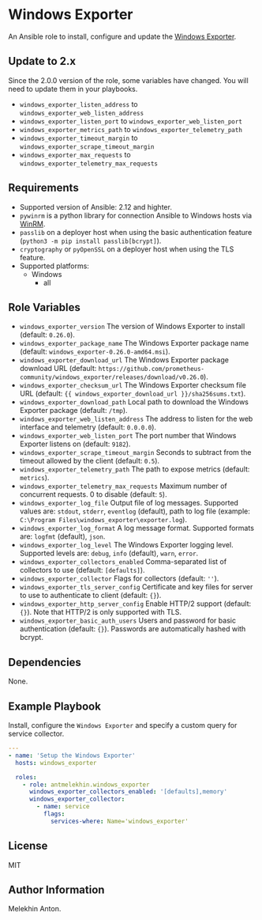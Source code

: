 Windows Exporter
================

An Ansible role to install, configure and update the [Windows Exporter](https://github.com/prometheus-community/windows_exporter).

Update to 2.x
-------------

Since the 2.0.0 version of the role, some variables have changed. You will need to update them in your playbooks.

- `windows_exporter_listen_address` to `windows_exporter_web_listen_address`
- `windows_exporter_listen_port` to `windows_exporter_web_listen_port`
- `windows_exporter_metrics_path` to `windows_exporter_telemetry_path`
- `windows_exporter_timeout_margin` to `windows_exporter_scrape_timeout_margin`
- `windows_exporter_max_requests` to `windows_exporter_telemetry_max_requests`

Requirements
------------

- Supported version of Ansible: 2.12 and highter.
- `pywinrm` is a python library for connection Ansible to Windows hosts via [WinRM](https://docs.ansible.com/ansible/latest/user_guide/windows_winrm.html).
- `passlib` on a deployer host when using the basic authentication feature (`python3 -m pip install passlib[bcrypt]`).
- `cryptography` or `pyOpenSSL` on a deployer host when using the TLS feature.
- Supported platforms:
  - Windows
    - all

Role Variables
--------------

- `windows_exporter_version` The version of Windows Exporter to install (default: `0.26.0`).
- `windows_exporter_package_name` The Windows Exporter package name (default: `windows_exporter-0.26.0-amd64.msi`).
- `windows_exporter_download_url` The Windows Exporter package download URL (default: `https://github.com/prometheus-community/windows_exporter/releases/download/v0.26.0`).
- `windows_exporter_checksum_url` The Windows Exporter checksum file URL (default: `{{ windows_exporter_download_url }}/sha256sums.txt`).
- `windows_exporter_download_path` Local path to download the Windows Exporter package (default: `/tmp`).
- `windows_exporter_web_listen_address` The address to listen for the web interface and telemetry (default: `0.0.0.0`).
- `windows_exporter_web_listen_port` The port number that Windows Exporter listens on (default: `9182`).
- `windows_exporter_scrape_timeout_margin` Seconds to subtract from the timeout allowed by the client (default: `0.5`).
- `windows_exporter_telemetry_path` The path to expose metrics (default: `metrics`).
- `windows_exporter_telemetry_max_requests` Maximum number of concurrent requests. 0 to disable (default: `5`).
- `windows_exporter_log_file` Output file of log messages. Supported values are: `stdout`, `stderr`, `eventlog` (default), path to log file (example: `C:\Program Files\windows_exporter\exporter.log`).
- `windows_exporter_log_format` A log message format. Supported formats are: `logfmt` (default), `json`.
- `windows_exporter_log_level` The Windows Exporter logging level. Supported levels are: `debug`, `info` (default), `warn`, `error`.
- `windows_exporter_collectors_enabled` Comma-separated list of collectors to use (default: `[defaults]`).
- `windows_exporter_collector` Flags for collectors (default: `''`).
- `windows_exporter_tls_server_config` Certificate and key files for server to use to authenticate to client (default: `{}`).
- `windows_exporter_http_server_config` Enable HTTP/2 support (default: `{}`). Note that HTTP/2 is only supported with TLS.
- `windows_exporter_basic_auth_users` Users and password for basic authentication (default: `{}`). Passwords are automatically hashed with bcrypt.

Dependencies
------------

None.

Example Playbook
----------------

Install, configure the `Windows Exporter` and specify a custom query for service collector.

```yaml
---
- name: 'Setup the Windows Exporter'
  hosts: windows_exporter

  roles:
    - role: antmelekhin.windows_exporter
      windows_exporter_collectors_enabled: '[defaults],memory'
      windows_exporter_collector:
        - name: service
          flags:
            services-where: Name='windows_exporter'
```

License
-------

MIT

Author Information
------------------

Melekhin Anton.
